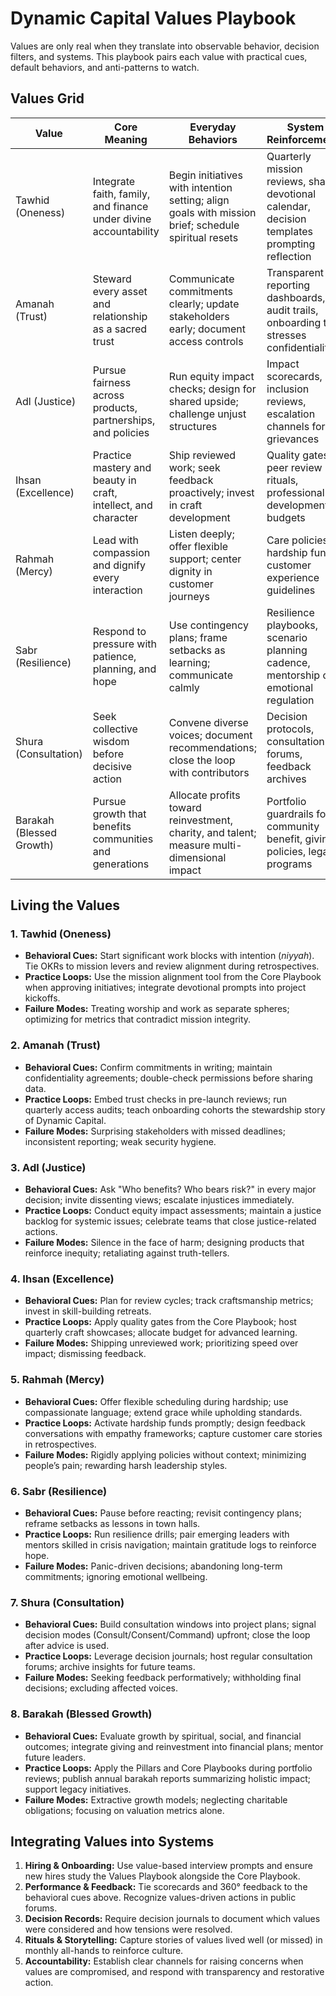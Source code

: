 # Dynamic Capital Values Playbook

Values are only real when they translate into observable behavior, decision
filters, and systems. This playbook pairs each value with practical cues,
default behaviors, and anti-patterns to watch.

## Values Grid

| Value                    | Core Meaning                                                     | Everyday Behaviors                                                                                  | System Reinforcements                                                                          | Anti-Patterns                                                                       |
| ------------------------ | ---------------------------------------------------------------- | --------------------------------------------------------------------------------------------------- | ---------------------------------------------------------------------------------------------- | ----------------------------------------------------------------------------------- |
| Tawhid (Oneness)         | Integrate faith, family, and finance under divine accountability | Begin initiatives with intention setting; align goals with mission brief; schedule spiritual resets | Quarterly mission reviews, shared devotional calendar, decision templates prompting reflection | Compartmentalizing faith away from work; rushing major decisions without reflection |
| Amanah (Trust)           | Steward every asset and relationship as a sacred trust           | Communicate commitments clearly; update stakeholders early; document access controls                | Transparent reporting dashboards, audit trails, onboarding that stresses confidentiality       | Hoarding information, opaque deals, or missed commitments without remediation       |
| Adl (Justice)            | Pursue fairness across products, partnerships, and policies      | Run equity impact checks; design for shared upside; challenge unjust structures                     | Impact scorecards, inclusion reviews, escalation channels for grievances                       | Accepting exploitative terms, ignoring power imbalances, or delaying accountability |
| Ihsan (Excellence)       | Practice mastery and beauty in craft, intellect, and character   | Ship reviewed work; seek feedback proactively; invest in craft development                          | Quality gates, peer review rituals, professional development budgets                           | Rushing unreviewed work, celebrating speed over quality, neglecting learning        |
| Rahmah (Mercy)           | Lead with compassion and dignify every interaction               | Listen deeply; offer flexible support; center dignity in customer journeys                          | Care policies, hardship funds, customer experience guidelines                                  | Dismissing lived experiences, rigid policies that harm people in crisis             |
| Sabr (Resilience)        | Respond to pressure with patience, planning, and hope            | Use contingency plans; frame setbacks as learning; communicate calmly                               | Resilience playbooks, scenario planning cadence, mentorship on emotional regulation            | Reactivity, panic decisions, abandoning missions under stress                       |
| Shura (Consultation)     | Seek collective wisdom before decisive action                    | Convene diverse voices; document recommendations; close the loop with contributors                  | Decision protocols, consultation forums, feedback archives                                     | Token consultation, decisions made in isolation, contributors left uninformed       |
| Barakah (Blessed Growth) | Pursue growth that benefits communities and generations          | Allocate profits toward reinvestment, charity, and talent; measure multi-dimensional impact         | Portfolio guardrails for community benefit, giving policies, legacy programs                   | Growth at all costs, neglecting spiritual or social outcomes, extractive scaling    |

## Living the Values

### 1. Tawhid (Oneness)

- **Behavioral Cues:** Start significant work blocks with intention (_niyyah_).
  Tie OKRs to mission levers and review alignment during retrospectives.
- **Practice Loops:** Use the mission alignment tool from the Core Playbook when
  approving initiatives; integrate devotional prompts into project kickoffs.
- **Failure Modes:** Treating worship and work as separate spheres; optimizing
  for metrics that contradict mission integrity.

### 2. Amanah (Trust)

- **Behavioral Cues:** Confirm commitments in writing; maintain confidentiality
  agreements; double-check permissions before sharing data.
- **Practice Loops:** Embed trust checks in pre-launch reviews; run quarterly
  access audits; teach onboarding cohorts the stewardship story of Dynamic
  Capital.
- **Failure Modes:** Surprising stakeholders with missed deadlines; inconsistent
  reporting; weak security hygiene.

### 3. Adl (Justice)

- **Behavioral Cues:** Ask "Who benefits? Who bears risk?" in every major
  decision; invite dissenting views; escalate injustices immediately.
- **Practice Loops:** Conduct equity impact assessments; maintain a justice
  backlog for systemic issues; celebrate teams that close justice-related
  actions.
- **Failure Modes:** Silence in the face of harm; designing products that
  reinforce inequity; retaliating against truth-tellers.

### 4. Ihsan (Excellence)

- **Behavioral Cues:** Plan for review cycles; track craftsmanship metrics;
  invest in skill-building retreats.
- **Practice Loops:** Apply quality gates from the Core Playbook; host quarterly
  craft showcases; allocate budget for advanced learning.
- **Failure Modes:** Shipping unreviewed work; prioritizing speed over impact;
  dismissing feedback.

### 5. Rahmah (Mercy)

- **Behavioral Cues:** Offer flexible scheduling during hardship; use
  compassionate language; extend grace while upholding standards.
- **Practice Loops:** Activate hardship funds promptly; design feedback
  conversations with empathy frameworks; capture customer care stories in
  retrospectives.
- **Failure Modes:** Rigidly applying policies without context; minimizing
  people’s pain; rewarding harsh leadership styles.

### 6. Sabr (Resilience)

- **Behavioral Cues:** Pause before reacting; revisit contingency plans; reframe
  setbacks as lessons in town halls.
- **Practice Loops:** Run resilience drills; pair emerging leaders with mentors
  skilled in crisis navigation; maintain gratitude logs to reinforce hope.
- **Failure Modes:** Panic-driven decisions; abandoning long-term commitments;
  ignoring emotional wellbeing.

### 7. Shura (Consultation)

- **Behavioral Cues:** Build consultation windows into project plans; signal
  decision modes (Consult/Consent/Command) upfront; close the loop after advice
  is used.
- **Practice Loops:** Leverage decision journals; host regular consultation
  forums; archive insights for future teams.
- **Failure Modes:** Seeking feedback performatively; withholding final
  decisions; excluding affected voices.

### 8. Barakah (Blessed Growth)

- **Behavioral Cues:** Evaluate growth by spiritual, social, and financial
  outcomes; integrate giving and reinvestment into financial plans; mentor
  future leaders.
- **Practice Loops:** Apply the Pillars and Core Playbooks during portfolio
  reviews; publish annual barakah reports summarizing holistic impact; support
  legacy initiatives.
- **Failure Modes:** Extractive growth models; neglecting charitable
  obligations; focusing on valuation metrics alone.

## Integrating Values into Systems

1. **Hiring & Onboarding:** Use value-based interview prompts and ensure new
   hires study the Values Playbook alongside the Core Playbook.
2. **Performance & Feedback:** Tie scorecards and 360° feedback to the
   behavioral cues above. Recognize values-driven actions in public forums.
3. **Decision Records:** Require decision journals to document which values were
   considered and how tensions were resolved.
4. **Rituals & Storytelling:** Capture stories of values lived well (or missed)
   in monthly all-hands to reinforce culture.
5. **Accountability:** Establish clear channels for raising concerns when values
   are compromised, and respond with transparency and restorative action.
